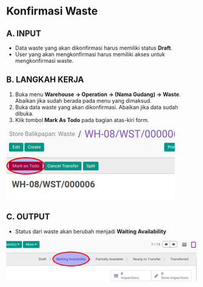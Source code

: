 # Konfirmasi Waste

## A. INPUT

* Data waste yang akan dikonfirmasi harus memiliki status **Draft**.
* User yang akan mengkonfirmasi harus memiliki akses untuk mengkonfirmasi waste.

## B. LANGKAH KERJA

1. Buka menu **Warehouse -> Operation -> (Nama Gudang) -> Waste**. Abaikan jika sudah berada
pada menu yang dimaksud.
2. Buka data waste yang akan dikonfirmasi. Abaikan jika data sudah dibuka.
3. Klik tombol **Mark As Todo** pada bagian atas-kiri form.

![](../../img/waste/tombol-mark-as-todo.png)

## C. OUTPUT

* Status dari waste akan berubah menjadi **Waiting Availability**

![](../../img/waste/status-waiting.png)
